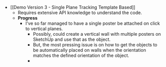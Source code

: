 - [[Demo Version 3 - Single Plane Tracking Template Based]]
	- Requires extensive API knowledge to understand the code.
	- **Progress**
		- I've so far managed to have a single poster be attached on click to vertical planes.
			- Possibly, could create a vertical wall with multiple posters on SketchUp and use that as the object.
			- But, the most pressing issue is on how to get the objects to be automatically placed on walls when the orientation matches the defined orientation of the object.
			-